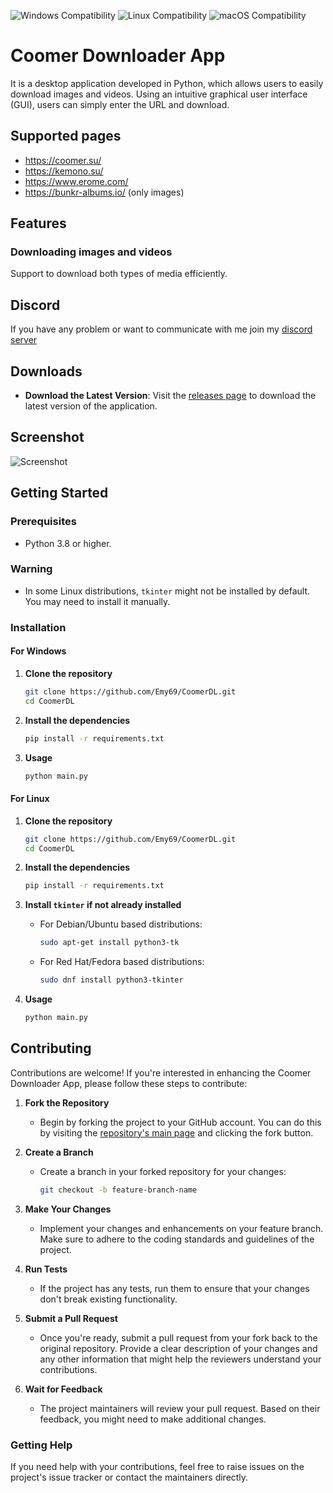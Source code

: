 ![Windows Compatibility](https://img.shields.io/badge/Windows-10%2C%2011-blue)
![Linux Compatibility](https://img.shields.io/badge/Linux-Compatible-green)
![macOS Compatibility](https://img.shields.io/badge/macOS-Coming%20Soon-lightgrey)

# Coomer Downloader App 
It is a desktop application developed in Python, which allows users to easily download images and videos. Using an intuitive graphical user interface (GUI), users can simply enter the URL and download.

## Supported pages
- https://coomer.su/
- https://kemono.su/
- https://www.erome.com/
- https://bunkr-albums.io/ (only images)

## Features
### Downloading images and videos
Support to download both types of media efficiently.

## Discord
If you have any problem or want to communicate with me join my [discord server](https://discord.gg/ku8gSPsesh)

## Downloads
- **Download the Latest Version**: Visit the [releases page](https://github.com/Emy69/CoomerDL/releases) to download the latest version of the application.

## Screenshot
![Screenshot](https://github.com/Emy69/CoomerDL/blob/main/resources/screenshots/Screenshot%202024-04-27.png)

## Getting Started

### Prerequisites
- Python 3.8 or higher.

### Warning
- In some Linux distributions, `tkinter` might not be installed by default. You may need to install it manually.

### Installation

#### For Windows

1. **Clone the repository**
    ```bash
    git clone https://github.com/Emy69/CoomerDL.git
    cd CoomerDL
    ```

2. **Install the dependencies**
    ```bash
    pip install -r requirements.txt
    ```

3. **Usage**
    ```bash
    python main.py
    ```

#### For Linux

1. **Clone the repository**
    ```bash
    git clone https://github.com/Emy69/CoomerDL.git
    cd CoomerDL
    ```

2. **Install the dependencies**
    ```bash
    pip install -r requirements.txt
    ```

3. **Install `tkinter` if not already installed**
    - For Debian/Ubuntu based distributions:
        ```bash
        sudo apt-get install python3-tk
        ```
    - For Red Hat/Fedora based distributions:
        ```bash
        sudo dnf install python3-tkinter
        ```

4. **Usage**
    ```bash
    python main.py
    ```

## Contributing

Contributions are welcome! If you're interested in enhancing the Coomer Downloader App, please follow these steps to contribute:

1. **Fork the Repository**
   - Begin by forking the project to your GitHub account. You can do this by visiting the [repository's main page](https://github.com/Emy69/CoomerDL) and clicking the fork button.

2. **Create a Branch**
   - Create a branch in your forked repository for your changes:
     ```bash
     git checkout -b feature-branch-name
     ```

3. **Make Your Changes**
   - Implement your changes and enhancements on your feature branch. Make sure to adhere to the coding standards and guidelines of the project.

4. **Run Tests**
   - If the project has any tests, run them to ensure that your changes don't break existing functionality.

5. **Submit a Pull Request**
   - Once you're ready, submit a pull request from your fork back to the original repository. Provide a clear description of your changes and any other information that might help the reviewers understand your contributions.

6. **Wait for Feedback**
   - The project maintainers will review your pull request. Based on their feedback, you might need to make additional changes.

### Getting Help

If you need help with your contributions, feel free to raise issues on the project's issue tracker or contact the maintainers directly.


